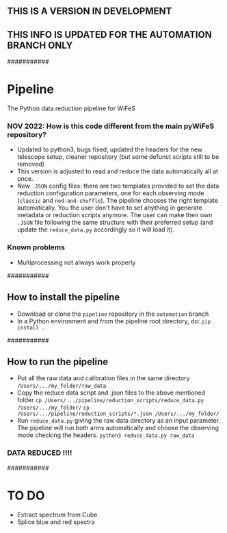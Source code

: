 ## THIS IS A VERSION IN DEVELOPMENT 
## THIS INFO IS UPDATED FOR THE AUTOMATION BRANCH ONLY
###########


# Pipeline
The Python data reduction pipeline for WiFeS


### NOV 2022: How is this code different from the main pyWiFeS repository?
- Updated to python3, bugs fixed, updated the headers for the new telescope setup, cleaner repository (but some defunct scripts still to be removed)
- This version is adjusted to read and reduce the data automatically all at once.  
- New `.JSON` config files: there are two templates provided to set the data reduction configuration parameters, one for each observing mode (`classic` and `nod-and-shuffle`). The pipeline chooses the right template automatically. You the user don't have to set anything in generate metadata or reduction scripts anymore. The user can make their own `.JSON` file following the same structure with their preferred setup (and update the `reduce_data.py` accordingly so it will load it).


### Known problems
- Multiprocessing not always work properly

###########
## How to install the pipeline
- Download or clone the `pipeline` repository in the `automation` branch
- In a Python environment and from the pipeline root directory, do:
`pip install .`

###########
## How to run the pipeline
- Put all the raw data and calibration files in the same directory 
`/Users/.../my_folder/raw_data`
- Copy the reduce data script and .json files to the above mentioned folder
`cp /Users/.../pipeline/reduction_scripts/reduce_data.py /Users/.../my_folder/`
`cp /Users/.../pipeline/reduction_scripts/*.json /Users/.../my_folder/`
- Run `reduce_data.py` giving the raw data directory as an input parameter. The pipeline will run both arms automatically and choose the observing mode checking the headers.
`python3 reduce_data.py raw_data`


### DATA REDUCED !!!!







###########

# TO DO   
- Extract spectrum from Cube
- Splice blue and red spectra









